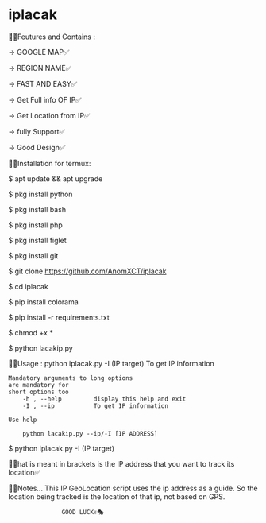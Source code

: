 # iplacak

🔗🔥Feutures and Contains :

->  GOOGLE MAP✅️

->  REGION NAME✅️

->  FAST AND EASY✅️

->  Get Full info OF IP✅️

->  Get Location from IP✅️

->  fully Support✅️

->  Good Design✅️


🔗🔥Installation for termux:

$ apt update && apt upgrade

$ pkg install python

$ pkg install bash

$ pkg install php

$ pkg install figlet

$ pkg install git

$ git clone https://github.com/AnomXCT/iplacak

$ cd iplacak

$ pip install colorama

$ pip install -r requirements.txt

$ chmod +x *

$ python lacakip.py

🔗🔥Usage : python iplacak.py -I (IP target)
    To get IP information

    Mandatory arguments to long options 
    are mandatory for 
    short options too
        -h , --help         display this help and exit
        -I , --ip           To get IP information

    Use help

        python lacakip.py --ip/-I [IP ADDRESS]


$ python iplacak.py -I (IP target)

🔗🔥hat is meant in brackets is the 
    IP address that you want to 
    track its location✅️

🔗🔥Notes...
   This IP GeoLocation script uses the ip address as a guide. 
   So the location being tracked is the location of that ip, 
   not based on GPS.

                   GOOD LUCK✌️🎭
   
    
    

